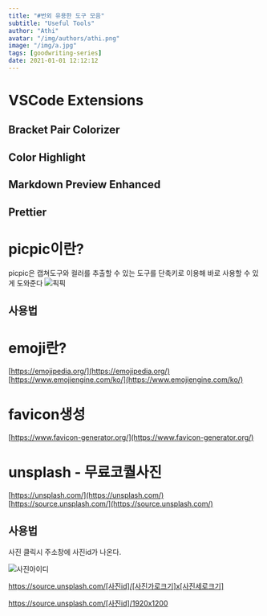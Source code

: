 ```yaml
---
title: "#번외 유용한 도구 모음"
subtitle: "Useful Tools"
author: "Athi"
avatar: "/img/authors/athi.png"
image: "/img/a.jpg"
tags: [goodwriting-series]
date: 2021-01-01 12:12:12
---
```


# VSCode Extensions

## Bracket Pair Colorizer

## Color Highlight

## Markdown Preview Enhanced

## Prettier

# picpic이란?

picpic은 캡쳐도구와 컬러를 추출할 수 있는 도구를 단축키로 이용해 바로 사용할 수 있게 도와준다
![픽픽](https://i.imgur.com/q3TTqCj.png)

## 사용법

# emoji란?

[https://emojipedia.org/](https://emojipedia.org/)
[https://www.emojiengine.com/ko/](https://www.emojiengine.com/ko/)

# favicon생성

[https://www.favicon-generator.org/](https://www.favicon-generator.org/)

# unsplash - 무료코퀄사진

[https://unsplash.com/](https://unsplash.com/)
[https://source.unsplash.com/](https://source.unsplash.com/)

## 사용법

사진 클릭시 주소창에 사진id가 나온다.

![사진아이디](https://i.imgur.com/SlVzGXK.png)

https://source.unsplash.com/[사진id]/[사진가로크기]x[사진세로크기]

https://source.unsplash.com/[사진id]/1920x1200
